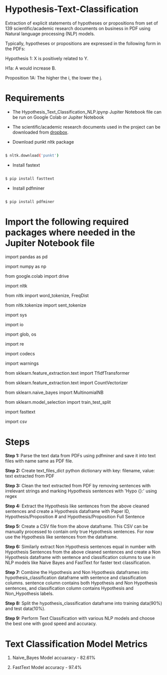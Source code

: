 # Hypothesis-Text-Classification

  

Extraction of explicit statements of hypotheses or propositions from set of 139 scientific/academic research documents on business in PDF using Natural language processing (NLP) models.

  

Typically, hypotheses or propositions are expressed in the following form in the PDFs:

  

Hypothesis 1: X is positively related to Y.

H1a: A would increase B.

Proposition 1A: The higher the i, the lower the j.

  

# Requirements
* The Hypothesis_Text_Classification_NLP.ipynp Jupiter Notebook file can be run on Google Colab or Jupiter Notebook

* The scientific/academic research documents used in the project can be downloaded from [dropbox](https://www.dropbox.com/sh/q49mnn6i575b8nh/AAByLkuQuU4RLJ44o0i-Fiuma?dl=0).

* Download punkt nltk package

```sh

$ nltk.download('punkt')

```

* Install fastext

```sh

$ pip install fasttext

```

* Install pdfminer

```sh

$ pip install pdfminer

```

  

# Import the following required packages where needed in the Jupiter Notebook file


import pandas as pd

import numpy as np

from google.colab import drive

import nltk

from nltk import word_tokenize, FreqDist

from nltk.tokenize import sent_tokenize

import sys

import io

import glob, os

import re

import codecs

import warnings

from sklearn.feature_extraction.text import TfidfTransformer

from sklearn.feature_extraction.text import CountVectorizer

from sklearn.naive_bayes import MultinomialNB

from sklearn.model_selection import train_test_split

import fasttext

import csv

  

# Steps

  

**Step 1:** Parse the text data from PDFs using pdfminer and save it into text files with name same as PDF file.

**Step 2:** Create text_files_dict python dictionary with key: filename, value: text extracted from PDF

**Step 3:** Clean the text extracted from PDF by removing sentences with irrelevant strings and marking Hypothesis sentences with '<split>Hypo {}:' using regex

**Step 4:** Extract the Hypothesis like sentences from the above cleaned sentences and create a Hypothesis dataframe with Paper ID, Hypothesis/Proposition # and Hypothesis/Proposition Full Sentence

**Step 5:** Create a CSV file from the above dataframe. This CSV can be manually processed to contain only true Hypothesis sentences. For now use the Hypothesis like sentences from the dataframe.

**Step 6:** Similarly extract Non Hypothesis sentences equal in number with Hypothesis Sentences from the above cleaned sentences and create a Non Hypothesis dataframe with sentence and classification columns to use in NLP models like Naive Bayes and FastText for faster text classification.

**Step 7:** Combine the Hypothesis and Non Hypothesis dataframes into hypothesis_classification dataframe with sentence and classification columns. sentence column contains both Hypothesis and Non Hypothesis sentences, and classification column contains Hypothesis and Non_Hypothesis labels.

**Step 8:** Split the hypothesis_classification dataframe into training data(90%) and test data(10%).

**Step 9:** Perform Text Classification with various NLP models and choose the best one with good speed and accuracy.

  

# Text Classification Model Metrics

1) Naive_Bayes Model accuaracy - 82.61%

2) FastText Model accuracy - 97.4%